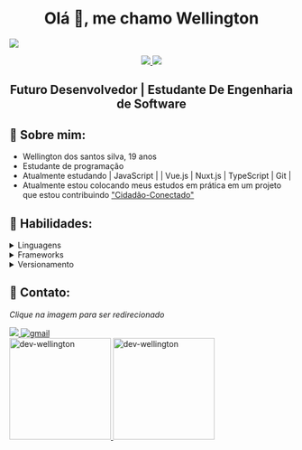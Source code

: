 <h1 align="center">Olá 👋, me chamo Wellington</h1>
<div aling="center">
    <img src="https://user-images.githubusercontent.com/118689748/235326447-e6d3fe37-1993-4e0c-88f3-15c5c62e6d45.png" />
</div>       
<p align="center">
    <a href="https://www.linkedin.com/in/wellington-ds-silva/">
    <img src="https://img.shields.io/badge/LinkedIn-307cc5?style=for-the-badge&logo=linkedin&logoColor=white"/>
    </a>
    <img src="https://komarev.com/ghpvc/?username=Dev-Wellington&style=for-the-badge"/>
</p>


<h2 align="center">
Futuro Desenvolvedor | Estudante De Engenharia de Software
</h2>

## **📘 Sobre mim:**
* Wellington dos santos silva, 19 anos
* Estudante de programação
* Atualmente estudando | JavaScript | | Vue.js | Nuxt.js | TypeScript | Git |
* Atualmente estou colocando meus estudos em prática em um projeto que estou contribuindo ["Cidadão-Conectado"](https://github.com/Cidadao-Conectado/cidadao-conectado)

## **💬 Habilidades:**
<details>
  <summary>Linguagens</summary>
  
 > ![JavaScript](https://img.shields.io/badge/javascript-%23323330.svg?style=for-the-badge&logo=javascript&logoColor=%23F7DF1E)
![TypeScript](https://img.shields.io/badge/typescript-%23007ACC.svg?style=for-the-badge&logo=typescript&logoColor=white)
![HTML5](https://img.shields.io/badge/html5-%23E34F26.svg?style=for-the-badge&logo=html5&logoColor=white)
![CSS3](https://img.shields.io/badge/css3-%231572B6.svg?style=for-the-badge&logo=css3&logoColor=white)
</details>

<details>
  <summary>Frameworks </summary>
  
> ![Vue](https://img.shields.io/badge/Vue.js-35495E?style=for-the-badge&logo=vue.js&logoColor=4FC08D)
![Nuxt](https://img.shields.io/badge/Nuxt.js-00C58E?style=for-the-badge&logo=nuxt.js&logoColor=white
)
</details>

<details>
  <summary>Versionamento</summary>
  
>![Git](https://img.shields.io/badge/git-%23F05033.svg?style=for-the-badge&logo=git&logoColor=white)
![GitHub](https://img.shields.io/badge/github-%23121011.svg?style=for-the-badge&logo=github&logoColor=white)
</details>

## **🌠 Contato:**
*Clique na imagem para ser redirecionado*


<a href="https://www.linkedin.com/in/wellington-ds-silva/">
<img src="https://img.shields.io/badge/linkedin-%230077B5.svg?style=for-the-badge&logo=linkedin&logoColor=white"/>
</a>
<a href="mailto:joycewellingtonaprigio2@gmail.com">
<img alt=gmail src="https://img.shields.io/badge/Gmail-D14836?style=for-the-badge&logo=gmail&logoColor=white"/>
</a>
  
<div>
  <a href="https://github.com/Dev-Wellington">
<img height="180em" src="https://github-readme-stats.vercel.app/api?username=dev-wellington&show_icons=true&theme=radical&include_all_commits=true&count_private=true" alt="dev-wellington" />
<img height="180em" src="https://github-readme-stats.vercel.app/api/top-langs?username=dev-wellington&layout=compact&langs_count=16&theme=radical" alt="dev-wellington" />
</div>
